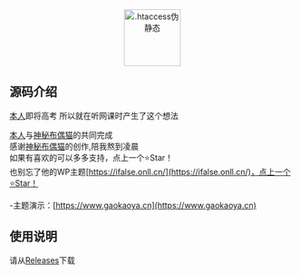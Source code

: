 <div align="center">
  <img width="100" style="max-width:50%" src="https://img.eyabc.cn/images/2022/12/03/iuc0ch.png" title=".htaccess伪静态">
</div>










## 源码介绍
[本人](https://mytrainnet.xyz)即将高考 所以就在听网课时产生了这个想法

[本人](https://mytrainnet.xyz)与[神秘布偶猫](https://www.ihcat.com/)的共同完成<br />
感谢[神秘布偶猫](https://www.ihcat.com/)的创作,陪我熬到凌晨<br />
如果有喜欢的可以多多支持，点上一个⭐Star！<br />
也别忘了他的WP主题[https://ifalse.onll.cn/](https://ifalse.onll.cn/)，点上一个⭐Star！

-主题演示：[https://www.gaokaoya.cn](https://www.gaokaoya.cn)



## 使用说明

请从[Releases](../../releases)下载


